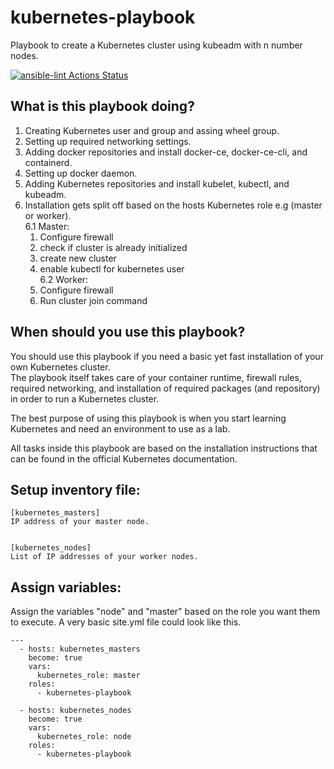 # kubernetes-playbook

Playbook to create a Kubernetes cluster using kubeadm with n number nodes.

[![ansible-lint Actions Status](https://github.com/NilsCarstensen/kubernetes-playbook/workflows/ansible-lint/badge.svg)](https://github.com/NilsCarstensen/kubernetes-playbook/actions)

## What is this playbook doing?

1. Creating Kubernetes user and group and assing wheel group.
2. Setting up required networking settings.
3. Adding docker repositories and install docker-ce, docker-ce-cli, and containerd.
4. Setting up docker daemon.
5. Adding Kubernetes repositories and install kubelet, kubectl, and kubeadm.
6. Installation gets split off based on the hosts Kubernetes role e.g (master or worker).  
6.1 Master:  
    1. Configure firewall
    2. check if cluster is already initialized
    3. create new cluster
    4. enable kubectl for kubernetes user    
6.2 Worker:
    1. Configure firewall
    2. Run cluster join command

## When should you use this playbook? 
You should use this playbook if you need a basic yet fast installation of your own Kubernetes cluster.   
The playbook itself takes care of your container runtime, firewall rules, required networking, and installation of required packages (and repository) in order to run a Kubernetes cluster.

The best purpose of using this playbook is when you start learning Kubernetes and need an environment to use as a lab.

All tasks inside this playbook are based on the installation instructions that can be found in the official Kubernetes documentation.


## Setup inventory file:

    [kubernetes_masters]
    IP address of your master node.


    [kubernetes_nodes]
    List of IP addresses of your worker nodes.

## Assign variables:

Assign the variables "node" and "master" based on the role you want them to execute.
A very basic site.yml file could look like this.


    ---
      - hosts: kubernetes_masters
        become: true
        vars:
          kubernetes_role: master
        roles:
          - kubernetes-playbook

      - hosts: kubernetes_nodes
        become: true
        vars:
          kubernetes_role: node
        roles:
          - kubernetes-playbook
